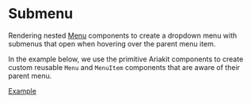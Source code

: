 # Submenu

<div data-description>

Rendering nested <a href="/components/menu">Menu</a> components to create a dropdown menu with submenus that open when hovering over the parent menu item.

</div>

In the example below, we use the primitive Ariakit components to create custom reusable `Menu` and `MenuItem` components that are aware of their parent menu.

<a href="./index.tsx" data-playground>Example</a>
